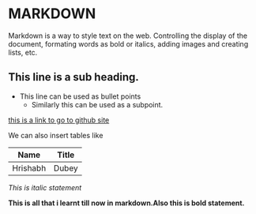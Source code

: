 # MARKDOWN
Markdown is a way to style text on the web. Controlling the display of the document, formating words as bold or italics, adding images and creating lists, etc.
## This line is a sub heading.
- This line can be used as bullet points
  - Similarly this can be used as a subpoint.
  
[this is a link to go to github site](https://www.github.com)

We can also insert tables like

| Name | Title |
| --- | --- |
| Hrishabh | Dubey |
*This is italic statement*

**This is all that i learnt till now in markdown.Also this is bold statement.**

